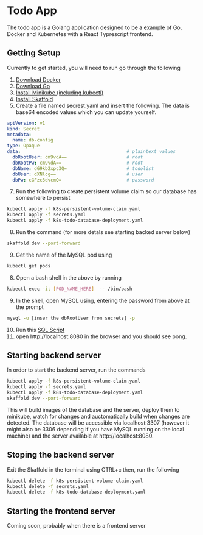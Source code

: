 # Todo App
The todo app is a Golang application designed to be a example of Go, Docker and Kubernetes with a React Typrescript frontend.

## Getting Setup
Currently to get started, you will need to run go through the following
1. [Download Docker](https://docs.docker.com/v17.12/install/)
2. [Download Go](https://golang.org/doc/install)
3. [Install Minikube (including kubectl)](https://kubernetes.io/docs/tasks/tools/install-minikube/)
4. [Install Skaffold](https://skaffold.dev/docs/quickstart/)
6. Create a file named secrest.yaml and insert the following. The data is base64 encoded values which you can update yourself.
```yaml
apiVersion: v1
kind: Secret
metadata:
  name: db-config
type: Opaque
data:                                       # plaintext values
  dbRootUser: cm9vdA==                      # root
  dbRootPw: cm9vdA==                        # root
  dbName: dG9kb2xpc3Q=                      # todolist
  dbUser: dXNlcg==                          # user
  dbPw: cGFzc3dvcmQ=                        # password
```
7. Run the following to create persistent volume claim so our database has somewhere to persist
```bash
kubectl apply -f k8s-persistent-volume-claim.yaml
kubectl apply -f secrets.yaml
kubectl apply -f k8s-todo-database-deployment.yaml
```
8. Run the command (for more detals see starting backed server below)
```bash
skaffold dev --port-forward
```
9. Get the name of the MySQL pod using 
```bash
kubectl get pods
```
8. Open a bash shell in the above by running
```bash
kubectl exec -it [POD_NAME_HERE]  -- /bin/bash
```
9. In the shell, open MySQL using, entering the password from above at the prompt
```bash
mysql -u [inser the dbRootUser from secrets] -p
``` 
10. Run this [SQL Script](https://github.com/someDevDude/todo-server/blob/master/database/sql/01-richmond/init.sql)
11. open http://localhost:8080 in the browser and you should see pong.

## Starting backend server
In order to start the backend server, run the commands
```bash
kubectl apply -f k8s-persistent-volume-claim.yaml
kubectl apply -f secrets.yaml
kubectl apply -f k8s-todo-database-deployment.yaml
skaffold dev --port-forward
```
This will build images of the database and the server, deploy them to minikube, watch for changes and auctomatically build when changes are detected. The database will be accessible via localhost:3307 (however it might also be 3306 depending if you have MySQL running on the local machine) and the server available at http://localhost:8080.

## Stoping the backend server
Exit the Skaffold in the terminal using CTRL+c then, run the following
```bash
kubectl delete -f k8s-persistent-volume-claim.yaml
kubectl delete -f secrets.yaml
kubectl delete -f k8s-todo-database-deployment.yaml
```

## Starting the frontend server
Coming soon, probably when there is a frontend server
